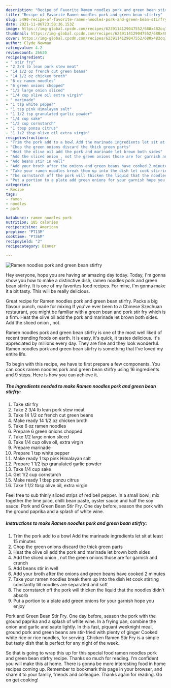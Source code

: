 ```yaml
---
description: "Recipe of Favorite Ramen noodles pork and green bean stirfry"
title: "Recipe of Favorite Ramen noodles pork and green bean stirfry"
slug: 5490-recipe-of-favorite-ramen-noodles-pork-and-green-bean-stirfry
date: 2021-11-06T23:50:36.153Z
image: https://img-global.cpcdn.com/recipes/6239114129047552/680x482cq70/ramen-noodles-pork-and-green-bean-stirfry-recipe-main-photo.jpg
thumbnail: https://img-global.cpcdn.com/recipes/6239114129047552/680x482cq70/ramen-noodles-pork-and-green-bean-stirfry-recipe-main-photo.jpg
cover: https://img-global.cpcdn.com/recipes/6239114129047552/680x482cq70/ramen-noodles-pork-and-green-bean-stirfry-recipe-main-photo.jpg
author: Clyde Newman
ratingvalue: 4.2
reviewcount: 26630
recipeingredient:
- " stir fry"
- "2 3/4 lb lean pork stew meat"
- "14 1/2 oz french cut green beans"
- "14 1/2 oz chicken broth"
- "6 oz ramen noodles"
- "6 green onions chopped"
- "1/2 large onion sliced"
- "1/4 cup olive oil extra virgin"
- " marinade"
- "1 tsp white pepper"
- "1 tsp pink Himalayan salt"
- "1 1/2 tsp granulated garlic powder"
- "1/4 cup sake"
- "1/2 cup cornstarch"
- "1 tbsp ponzu citrus"
- "1 1/2 tbsp olive oil extra virgin"
recipeinstructions:
- "Trim the pork add to a bowl Add the marinade ingredients let sit at least 15 minutes"
- "Chop the green onions discard the thick green parts"
- "Heat the olive oil add the pork and marinade let brown both sides"
- "Add the sliced onion , not the green onions those are for garnish and  crunch"
- "Add beans stir in well"
- "Add your broth after the onions and green beans have cooked 2 minutes"
- "Take your ramen noodles break them up into the dish let cook stirring constantly till noodles are separated and soft"
- "The cornstarch off the pork will thicken the liquid that the noodles didn&#39;t absorb"
- "Put a portion to a plate add green onions for your garnish hope you enjoy"
categories:
- Recipe
tags:
- ramen
- noodles
- pork

katakunci: ramen noodles pork 
nutrition: 185 calories
recipecuisine: American
preptime: "PT13M"
cooktime: "PT36M"
recipeyield: "2"
recipecategory: Dinner

---
```



![Ramen noodles pork and green bean stirfry](https://img-global.cpcdn.com/recipes/6239114129047552/680x482cq70/ramen-noodles-pork-and-green-bean-stirfry-recipe-main-photo.jpg)

Hey everyone, hope you are having an amazing day today. Today, I'm gonna show you how to make a distinctive dish, ramen noodles pork and green bean stirfry. It is one of my favorites food recipes. For mine, I'm gonna make it a bit tasty. This will be really delicious.

Great recipe for Ramen noodles pork and green bean stirfry. Packs a big flavour punch, made for mixing If you&#39;ve ever been to a Chinese Szechuan restaurant, you might be familiar with a green bean and pork stir fry which is a firm. Heat the olive oil add the pork and marinade let brown both sides. Add the sliced onion , not.

Ramen noodles pork and green bean stirfry is one of the most well liked of recent trending foods on earth. It is easy, it's quick, it tastes delicious. It's appreciated by millions every day. They are fine and they look wonderful. Ramen noodles pork and green bean stirfry is something that I've loved my entire life.


To begin with this recipe, we have to first prepare a few components. You can cook ramen noodles pork and green bean stirfry using 16 ingredients and 9 steps. Here is how you can achieve it.

<!--inarticleads1-->

##### The ingredients needed to make Ramen noodles pork and green bean stirfry:

1. Take  stir fry
1. Take 2 3/4 lb lean pork stew meat
1. Take 14 1/2 oz french cut green beans
1. Make ready 14 1/2 oz chicken broth
1. Take 6 oz ramen noodles
1. Prepare 6 green onions chopped
1. Take 1/2 large onion sliced
1. Take 1/4 cup olive oil, extra virgin
1. Prepare  marinade
1. Prepare 1 tsp white pepper
1. Make ready 1 tsp pink Himalayan salt
1. Prepare 1 1/2 tsp granulated garlic powder
1. Take 1/4 cup sake
1. Get 1/2 cup cornstarch
1. Make ready 1 tbsp ponzu citrus
1. Take 1 1/2 tbsp olive oil, extra virgin


Feel free to sub thinly sliced strips of red bell pepper. In a small bowl, mix together the lime juice, chilli bean paste, oyster sauce and half the soy sauce. Pork and Green Bean Stir Fry. One day before, season the pork with the ground paprika and a splash of white wine. 

<!--inarticleads2-->

##### Instructions to make Ramen noodles pork and green bean stirfry:

1. Trim the pork add to a bowl Add the marinade ingredients let sit at least 15 minutes
1. Chop the green onions discard the thick green parts
1. Heat the olive oil add the pork and marinade let brown both sides
1. Add the sliced onion , not the green onions those are for garnish and  crunch
1. Add beans stir in well
1. Add your broth after the onions and green beans have cooked 2 minutes
1. Take your ramen noodles break them up into the dish let cook stirring constantly till noodles are separated and soft
1. The cornstarch off the pork will thicken the liquid that the noodles didn&#39;t absorb
1. Put a portion to a plate add green onions for your garnish hope you enjoy


Pork and Green Bean Stir Fry. One day before, season the pork with the ground paprika and a splash of white wine. In a frying pan, combine the onion and garlic and saute lightly. In this fast, piquant weeknight meal, ground pork and green beans are stir-fried with plenty of ginger Cooked white rice or rice noodles, for serving. Chicken Ramen Stir Fry is a simple but tasty dish that is perfect for any night of the week. 

So that is going to wrap this up for this special food ramen noodles pork and green bean stirfry recipe. Thanks so much for reading. I'm confident you will make this at home. There is gonna be more interesting food in home recipes coming up. Remember to bookmark this page in your browser, and share it to your family, friends and colleague. Thanks again for reading. Go on get cooking!
